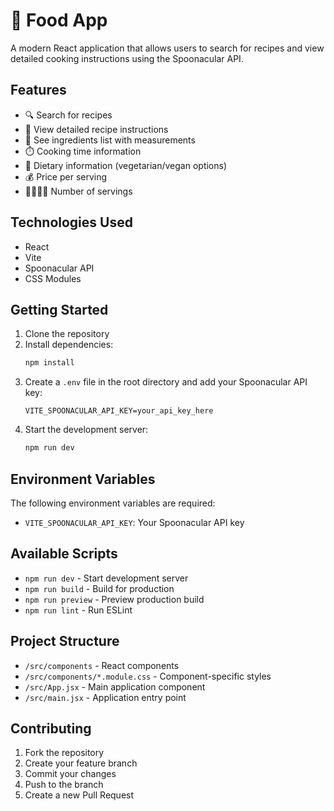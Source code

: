 # 🍔 Food App

A modern React application that allows users to search for recipes and view detailed cooking instructions using the Spoonacular API.

## Features

- 🔍 Search for recipes
- 📝 View detailed recipe instructions
- 🥗 See ingredients list with measurements
- ⏱️ Cooking time information
- 🥕 Dietary information (vegetarian/vegan options)
- 💰 Price per serving
- 👨‍👩‍👧‍👦 Number of servings

## Technologies Used

- React
- Vite
- Spoonacular API
- CSS Modules

## Getting Started

1. Clone the repository
2. Install dependencies:
   ```bash
   npm install
   ```
3. Create a `.env` file in the root directory and add your Spoonacular API key:
   ```
   VITE_SPOONACULAR_API_KEY=your_api_key_here
   ```
4. Start the development server:
   ```bash
   npm run dev
   ```

## Environment Variables

The following environment variables are required:

- `VITE_SPOONACULAR_API_KEY`: Your Spoonacular API key

## Available Scripts

- `npm run dev` - Start development server
- `npm run build` - Build for production
- `npm run preview` - Preview production build
- `npm run lint` - Run ESLint

## Project Structure

- `/src/components` - React components
- `/src/components/*.module.css` - Component-specific styles
- `/src/App.jsx` - Main application component
- `/src/main.jsx` - Application entry point

## Contributing

1. Fork the repository
2. Create your feature branch
3. Commit your changes
4. Push to the branch
5. Create a new Pull Request